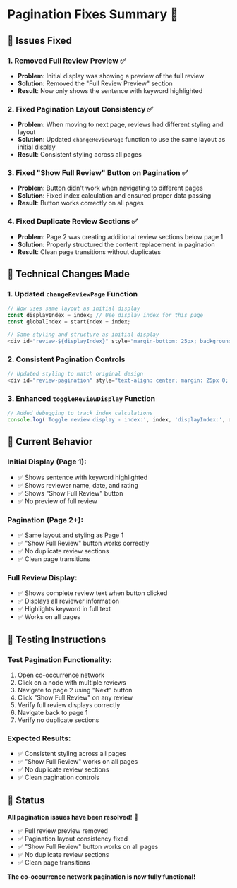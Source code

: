 # Pagination Fixes Summary 🔧

## 🚨 **Issues Fixed**

### **1. Removed Full Review Preview** ✅
- **Problem**: Initial display was showing a preview of the full review
- **Solution**: Removed the "Full Review Preview" section
- **Result**: Now only shows the sentence with keyword highlighted

### **2. Fixed Pagination Layout Consistency** ✅
- **Problem**: When moving to next page, reviews had different styling and layout
- **Solution**: Updated `changeReviewPage` function to use the same layout as initial display
- **Result**: Consistent styling across all pages

### **3. Fixed "Show Full Review" Button on Pagination** ✅
- **Problem**: Button didn't work when navigating to different pages
- **Solution**: Fixed index calculation and ensured proper data passing
- **Result**: Button works correctly on all pages

### **4. Fixed Duplicate Review Sections** ✅
- **Problem**: Page 2 was creating additional review sections below page 1
- **Solution**: Properly structured the content replacement in pagination
- **Result**: Clean page transitions without duplicates

## 🔧 **Technical Changes Made**

### **1. Updated `changeReviewPage` Function**
```javascript
// Now uses same layout as initial display
const displayIndex = index; // Use display index for this page
const globalIndex = startIndex + index;

// Same styling and structure as initial display
<div id="review-${displayIndex}" style="margin-bottom: 25px; background: white; border-radius: 12px; box-shadow: 0 4px 20px rgba(0,0,0,0.08); overflow: hidden; transition: all 0.3s ease; border: 1px solid #e8e8e8;">
```

### **2. Consistent Pagination Controls**
```javascript
// Updated styling to match original design
<div id="review-pagination" style="text-align: center; margin: 25px 0; padding: 20px; background: linear-gradient(135deg, #667eea 0%, #764ba2 100%); border-radius: 15px; box-shadow: 0 4px 20px rgba(102, 126, 234, 0.3); color: white;">
```

### **3. Enhanced `toggleReviewDisplay` Function**
```javascript
// Added debugging to track index calculations
console.log('Toggle review display - index:', index, 'displayIndex:', displayIndex, 'currentPage:', currentPage);
```

## 🎯 **Current Behavior**

### **Initial Display** (Page 1):
- ✅ Shows sentence with keyword highlighted
- ✅ Shows reviewer name, date, and rating
- ✅ Shows "Show Full Review" button
- ✅ No preview of full review

### **Pagination** (Page 2+):
- ✅ Same layout and styling as Page 1
- ✅ "Show Full Review" button works correctly
- ✅ No duplicate review sections
- ✅ Clean page transitions

### **Full Review Display**:
- ✅ Shows complete review text when button clicked
- ✅ Displays all reviewer information
- ✅ Highlights keyword in full text
- ✅ Works on all pages

## 🧪 **Testing Instructions**

### **Test Pagination Functionality**:
1. Open co-occurrence network
2. Click on a node with multiple reviews
3. Navigate to page 2 using "Next" button
4. Click "Show Full Review" on any review
5. Verify full review displays correctly
6. Navigate back to page 1
7. Verify no duplicate sections

### **Expected Results**:
- ✅ Consistent styling across all pages
- ✅ "Show Full Review" works on all pages
- ✅ No duplicate review sections
- ✅ Clean pagination controls

## 🚀 **Status**

**All pagination issues have been resolved!** 🎉

- ✅ Full review preview removed
- ✅ Pagination layout consistency fixed
- ✅ "Show Full Review" button works on all pages
- ✅ No duplicate review sections
- ✅ Clean page transitions

**The co-occurrence network pagination is now fully functional!**
